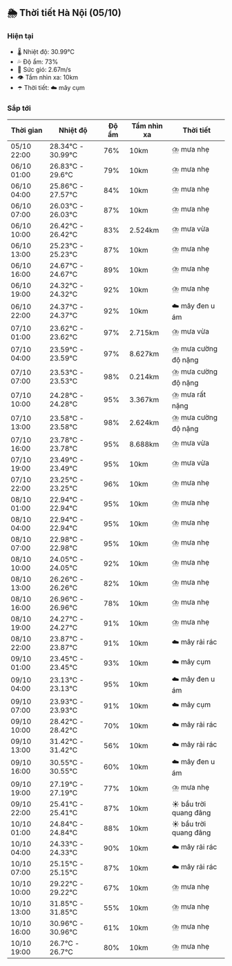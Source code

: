 ## 🌦️ Thời tiết Hà Nội (05/10)

### Hiện tại

- 🌡️ Nhiệt độ: 30.99℃
- 💦 Độ ẩm: 73%
- 💨 Sức gió: 2.67m/s
- 👁️ Tầm nhìn xa: 10km
- ☂️ Thời tiết: ☁️ mây cụm

### Sắp tới

| Thời gian | Nhiệt độ | Độ ẩm | Tầm nhìn xa | Thời tiết |
| --- | --- | --- | --- | --- |
| 05/10 22:00 | 28.34℃ - 30.99℃ | 76% | 10km | ⛈️ mưa nhẹ |
| 06/10 01:00 | 26.83℃ - 29.6℃ | 79% | 10km | ⛈️ mưa nhẹ |
| 06/10 04:00 | 25.86℃ - 27.57℃ | 84% | 10km | ⛈️ mưa nhẹ |
| 06/10 07:00 | 26.03℃ - 26.03℃ | 87% | 10km | ⛈️ mưa nhẹ |
| 06/10 10:00 | 26.42℃ - 26.42℃ | 83% | 2.524km | ⛈️ mưa vừa |
| 06/10 13:00 | 25.23℃ - 25.23℃ | 87% | 10km | ⛈️ mưa nhẹ |
| 06/10 16:00 | 24.67℃ - 24.67℃ | 89% | 10km | ⛈️ mưa nhẹ |
| 06/10 19:00 | 24.32℃ - 24.32℃ | 92% | 10km | ⛈️ mưa nhẹ |
| 06/10 22:00 | 24.37℃ - 24.37℃ | 92% | 10km | ☁️ mây đen u ám |
| 07/10 01:00 | 23.62℃ - 23.62℃ | 97% | 2.715km | ⛈️ mưa vừa |
| 07/10 04:00 | 23.59℃ - 23.59℃ | 97% | 8.627km | ⛈️ mưa cường độ nặng |
| 07/10 07:00 | 23.53℃ - 23.53℃ | 98% | 0.214km | ⛈️ mưa cường độ nặng |
| 07/10 10:00 | 24.28℃ - 24.28℃ | 95% | 3.367km | ⛈️ mưa rất nặng |
| 07/10 13:00 | 23.58℃ - 23.58℃ | 98% | 2.624km | ⛈️ mưa cường độ nặng |
| 07/10 16:00 | 23.78℃ - 23.78℃ | 95% | 8.688km | ⛈️ mưa vừa |
| 07/10 19:00 | 23.49℃ - 23.49℃ | 95% | 10km | ⛈️ mưa vừa |
| 07/10 22:00 | 23.25℃ - 23.25℃ | 96% | 10km | ⛈️ mưa nhẹ |
| 08/10 01:00 | 22.94℃ - 22.94℃ | 95% | 10km | ⛈️ mưa nhẹ |
| 08/10 04:00 | 22.94℃ - 22.94℃ | 95% | 10km | ⛈️ mưa nhẹ |
| 08/10 07:00 | 22.98℃ - 22.98℃ | 95% | 10km | ⛈️ mưa nhẹ |
| 08/10 10:00 | 24.05℃ - 24.05℃ | 92% | 10km | ⛈️ mưa nhẹ |
| 08/10 13:00 | 26.26℃ - 26.26℃ | 82% | 10km | ⛈️ mưa nhẹ |
| 08/10 16:00 | 26.96℃ - 26.96℃ | 78% | 10km | ⛈️ mưa nhẹ |
| 08/10 19:00 | 24.27℃ - 24.27℃ | 91% | 10km | ⛈️ mưa nhẹ |
| 08/10 22:00 | 23.87℃ - 23.87℃ | 91% | 10km | ☁️ mây rải rác |
| 09/10 01:00 | 23.45℃ - 23.45℃ | 93% | 10km | ☁️ mây cụm |
| 09/10 04:00 | 23.13℃ - 23.13℃ | 95% | 10km | ☁️ mây đen u ám |
| 09/10 07:00 | 23.93℃ - 23.93℃ | 91% | 10km | ☁️ mây cụm |
| 09/10 10:00 | 28.42℃ - 28.42℃ | 70% | 10km | ☁️ mây rải rác |
| 09/10 13:00 | 31.42℃ - 31.42℃ | 56% | 10km | ☁️ mây rải rác |
| 09/10 16:00 | 30.55℃ - 30.55℃ | 60% | 10km | ☁️ mây đen u ám |
| 09/10 19:00 | 27.19℃ - 27.19℃ | 77% | 10km | ⛈️ mưa nhẹ |
| 09/10 22:00 | 25.41℃ - 25.41℃ | 87% | 10km | ☀️ bầu trời quang đãng |
| 10/10 01:00 | 24.84℃ - 24.84℃ | 88% | 10km | ☀️ bầu trời quang đãng |
| 10/10 04:00 | 24.33℃ - 24.33℃ | 90% | 10km | ☁️ mây rải rác |
| 10/10 07:00 | 25.15℃ - 25.15℃ | 87% | 10km | ☁️ mây rải rác |
| 10/10 10:00 | 29.22℃ - 29.22℃ | 67% | 10km | ⛈️ mưa nhẹ |
| 10/10 13:00 | 31.85℃ - 31.85℃ | 55% | 10km | ⛈️ mưa nhẹ |
| 10/10 16:00 | 30.96℃ - 30.96℃ | 61% | 10km | ⛈️ mưa nhẹ |
| 10/10 19:00 | 26.7℃ - 26.7℃ | 80% | 10km | ⛈️ mưa nhẹ |
